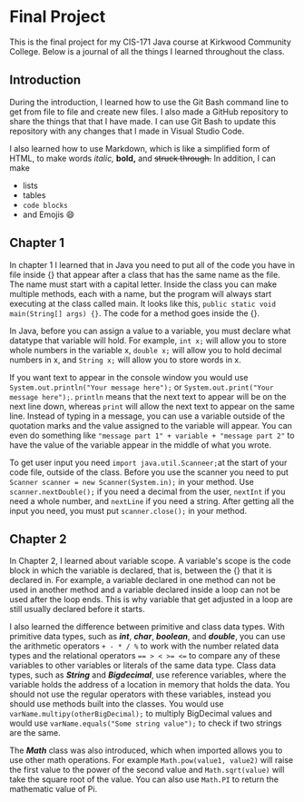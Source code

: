 # Final Project

This is the final project for my CIS-171 Java course at Kirkwood Community College. Below is a journal of all the things I learned throughout the class.

## Introduction
During the introduction, I learned how to use the Git Bash command line to get from file to file and create new files. I also made a GitHub repository to share the things that that I have made. I can use Git Bash to update this repository with any changes that I made in Visual Studio Code.

I also learned how to use Markdown, which is like a simplified form of HTML, to make words *italic,* **bold,** and ~~struck through.~~ In addition, I can make

* lists
* tables
* `code blocks`
* and Emojis :smile:

## Chapter 1
In chapter 1 I learned that in Java you need to put all of the code you have in file inside {} that appear after a class that has the same name as the file. The name must start with a capital letter. Inside the class you can make multiple methods, each with a name, but the program will always start executing at the class called main. It looks like this, `public static void main(String[] args) {}`. The code for a method goes inside the {}.

In Java, before you can assign a value to a variable, you must declare what datatype that variable will hold. For example, `int x;` will allow you to store whole numbers in the variable x, `double x;` will allow you to hold decimal numbers in x, and `String x;` will allow you to store words in x.

If you want text to appear in the console window you would use `System.out.println("Your message here");` or `System.out.print("Your message here");`. `println` means that the next text to appear will be on the next line down, whereas `print` will allow the next text to appear on the same line. Instead of typing in a message, you can use a variable outside of the quotation marks and the value assigned to the variable will appear. You can even do something like `"message part 1" + variable + "message part 2"` to have the value of the variable appear in the middle of what you wrote.

To get user input you need `import java.util.Scanneer;`at the start of your code file, outside of the class. Before you use the scanner you need to put `Scanner scanner = new Scanner(System.in);` in your method. Use `scanner.nextDouble();` if you need a decimal from the user, `nextInt` if you need a whole number, and `nextLine` if you need a string. After getting all the input you need, you must put `scanner.close();` in your method.

## Chapter 2
In Chapter 2, I learned about variable scope. A variable's scope is the code block in which the variable is declared, that is, between the {} that it is declared in. For example, a variable declared in one method can not be used in another method and a variable declared inside a loop can not be used after the loop ends. This is why variable that get adjusted in a loop are still usually declared before it starts. 

I also learned the difference between primitive and class data types. With primitive data types, such as *__int__*, _**char**_, **_boolean_**, and __*double*__, you can use the arithmetic operators `+ - * / %` to work with the number related data types and the relational operators `== > < >= <=` to compare any of these variables to other variables or literals of the same data type. Class data types, such as *__String__* and _**Bigdecimal**_, use reference variables, where the variable holds the address of a location in memory that holds the data. You should not use the regular operators with these variables, instead you should use methods built into the classes. You would use `varName.multipy(otherBigDecimal);` to multiply BigDecimal values and would use `varName.equals("Some string value");` to check if two strings are the same.

The *__Math__* class was also introduced, which when imported allows you to use other math operations. For example `Math.pow(value1, value2)` will raise the first value to the power of the second value and `Math.sqrt(value)` will take the square root of the value. You can also use `Math.PI` to return the mathematic value of Pi.